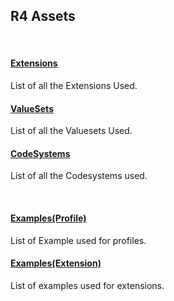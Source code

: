 <div class="container-nhs-pale-grey">

## R4 Assets

</div>
</br>

<div class="col">
<div class="col-md-7 card text-center ">
<div class="card-body">
<h4 class="card-title"><b><a href="https://simplifier.net/guide/UK-Core-Implementation-Guide-STU3-Sequence/Home/ProfilesandExtensions/ExtensionLibrary?version=current#Extension-UKCore-AdditionalContact">Extensions</a></b></h4>
<p class="card-text">List of all the Extensions Used.</p>
</div>
</div>
<div class="col-md-7 card text-center">
<div class="card-body">
 <h4 class="card-title"><b><a href="https://simplifier.net/guide/UK-Core-Implementation-Guide-STU3-Sequence/Home/Terminology/AllValueSets?version=current">ValueSets</a></b></h4>
<p class="card-text">List of all the Valuesets Used.
</p>
</div>
</div>
<div class="col-md-7 card text-center">
<div class="card-body">
<h4 class="card-title"><b><a href="https://simplifier.net/guide/UK-Core-Implementation-Guide-STU3-Sequence/Home/Terminology/AllCodeSystems?version=current" >CodeSystems </a></b></h4>
 <p class="card-text">List of all the Codesystems used.</p>
</div>
</div>
</div>
</div>
</div>
</br>

<div class="col">
<div class="col-md-7 card text-center ">
<div class="card-body">
<h4 class="card-title"><b><a href="https://simplifier.net/guide/UK-Core-Implementation-Guide-STU3-Sequence/Home/Examples/Profile-Examples?version=current">Examples(Profile)</a></b></h4>
<p class="card-text">List of Example used for profiles.</p>
</div>
</div>
<div class="col-md-7 card text-center">
<div class="card-body">
 <h4 class="card-title"><b><a href="https://simplifier.net/guide/UK-Core-Implementation-Guide-STU3-Sequence/Home/Examples/Extension-Examples?version=current">Examples(Extension)</a></b></h4>
<p class="card-text">List of examples used for extensions.
</p>
</div>
</div>
</div>
</div>
</div>
</br>
